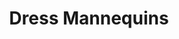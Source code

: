 ---
layout: prop
title: Dress Mannequins
categories: set-dressing
images: ["assets/set-dressing/dress-mannequins/Dress mannequins .JPG"]
desc: null
---